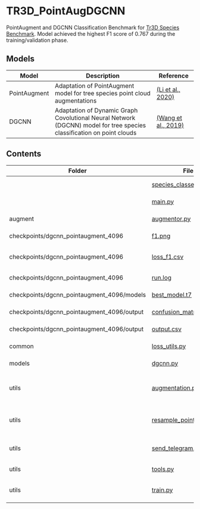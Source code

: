 # TR3D_PointAugDGCNN
PointAugment and DGCNN Classification Benchmark for [Tr3D Species Benchmark](https://github.com/stefp/Tr3D_species). Model achieved the highest F1 score of 0.767 during the training/validation phase.

Models
----
| Model | Description | Reference |
| ----- | ----------- | --------- |
| PointAugment | Adaptation of PointAugment model for tree species point cloud augmentations | [(Li et al., 2020)](https://arxiv.org/abs/2002.10876) |
| DGCNN | Adaptation of Dynamic Graph Covolutional Neural Network (DGCNN) model for tree species classification on point clouds | [(Wang et al., 2019)](https://arxiv.org/abs/1801.07829) |

Contents
----
| Folder | File | Description |
| ------ | ---- | ----------- |
| | [species_classes.csv](https://github.com/Brent-Murray/TR3D_PointAugDGCNN/blob/main/species_classes.csv) | csv of species and associated class number |
| | [main.py](https://github.com/Brent-Murray/TR3D_PointAugDGCNN/blob/main/main.py) | Main script to run the model |
| augment | [augmentor.py](https://github.com/Brent-Murray/TR3D_PointAugDGCNN/blob/main/augment/augmentor.py) | The augmentor (generator) model |
| checkpoints/dgcnn_pointaugment_4096 | [f1.png](https://github.com/Brent-Murray/TR3D_PointAugDGCNN/blob/main/checkpoints/dgcnn_pointaugment_4096/f1.png) | Image of the validation and training F1 scores |
| checkpoints/dgcnn_pointaugment_4096 | [loss_f1.csv](https://github.com/Brent-Murray/TR3D_PointAugDGCNN/blob/main/checkpoints/dgcnn_pointaugment_4096/loss_f1.csv) | csv of the augmentor losses, classifier losses, and F1 scores |
| checkpoints/dgcnn_pointaugment_4096 | [run.log](https://github.com/Brent-Murray/TR3D_PointAugDGCNN/blob/main/checkpoints/dgcnn_pointaugment_4096/run.log) | Run log of printed outputs |
| checkpoints/dgcnn_pointaugment_4096/models | [best_model.t7](https://github.com/Brent-Murray/TR3D_PointAugDGCNN/blob/main/checkpoints/dgcnn_pointaugment_4096/models/best_model.t7) | Pytorch model weights of the best run |
| checkpoints/dgcnn_pointaugment_4096/output | [confusion_matrix.png](https://github.com/Brent-Murray/TR3D_PointAugDGCNN/blob/main/checkpoints/dgcnn_pointaugment_4096/output/confusion_matrix.png) | Image of confusion matrix of best model |
| checkpoints/dgcnn_pointaugment_4096/output | [output.csv](https://github.com/Brent-Murray/TR3D_PointAugDGCNN/blob/main/checkpoints/dgcnn_pointaugment_4096/output/output.csv) | csv of true and predicted classes |
| common | [loss_utils.py](https://github.com/Brent-Murray/TR3D_PointAugDGCNN/blob/main/common/loss_utils.py) | The loss fucntions for the adapted models |
| models | [dgcnn.py](https://github.com/Brent-Murray/TR3D_PointAugDGCNN/tree/main/models) | Pytorch Implementation of DGCNN |
| utils | [augmentation.py](https://github.com/Brent-Murray/TR3D_PointAugDGCNN/blob/main/utils/augmentation.py) | A script that performs the manual augmentations on point clouds |
| utils | [resample_point_clouds.py](https://github.com/Brent-Murray/TR3D_PointAugDGCNN/blob/main/utils/resample_point_clouds.py) | A script that performs resampling of point clouds (current methods are fps and cluster fps) |
| utils | [send_telegram.py](https://github.com/Brent-Murray/TR3D_PointAugDGCNN/blob/main/utils/send_telegram.py) | Functions that send telegram messages + photos |
| utils | [tools.py](https://github.com/Brent-Murray/TR3D_PointAugDGCNN/blob/main/utils/tools.py) | A script of useful functions |
| utils | [train.py](https://github.com/Brent-Murray/TR3D_PointAugDGCNN/blob/main/utils/train.py) | A script that defines the training/validation/testing process |
